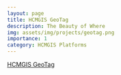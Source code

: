 ```yaml
---
layout: page
title: HCMGIS GeoTag
description: The Beauty of Where
img: assets/img/projects/geotag.png
importance: 1
category: HCMGIS Platforms
---
```

[HCMGIS GeoTag](https://geotag.hcmgis.vn/)
